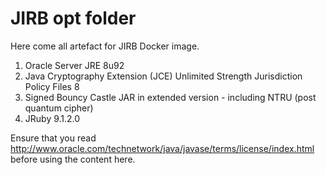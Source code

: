 # JIRB opt folder

Here come all artefact for JIRB Docker image.

1. Oracle Server JRE 8u92
1. Java Cryptography Extension (JCE) Unlimited Strength Jurisdiction Policy Files 8
1. Signed Bouncy Castle JAR in extended version - including NTRU (post quantum cipher)
2. JRuby 9.1.2.0

Ensure that you read http://www.oracle.com/technetwork/java/javase/terms/license/index.html before using the content here.
